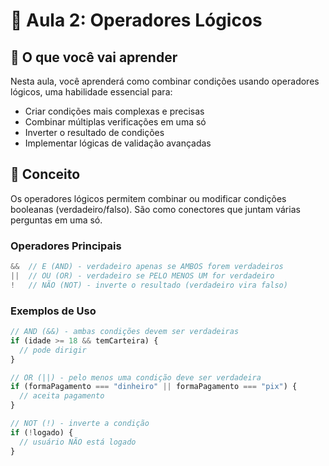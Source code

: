 # 🔗 Aula 2: Operadores Lógicos

## 📖 O que você vai aprender

Nesta aula, você aprenderá como combinar condições usando operadores lógicos, uma habilidade essencial para:

- Criar condições mais complexas e precisas
- Combinar múltiplas verificações em uma só
- Inverter o resultado de condições
- Implementar lógicas de validação avançadas

## 🧠 Conceito

Os operadores lógicos permitem combinar ou modificar condições booleanas (verdadeiro/falso). São como conectores que juntam várias perguntas em uma só.

### Operadores Principais

```javascript
&&  // E (AND) - verdadeiro apenas se AMBOS forem verdadeiros
||  // OU (OR) - verdadeiro se PELO MENOS UM for verdadeiro
!   // NÃO (NOT) - inverte o resultado (verdadeiro vira falso)
```

### Exemplos de Uso

```javascript
// AND (&&) - ambas condições devem ser verdadeiras
if (idade >= 18 && temCarteira) {
  // pode dirigir
}

// OR (||) - pelo menos uma condição deve ser verdadeira
if (formaPagamento === "dinheiro" || formaPagamento === "pix") {
  // aceita pagamento
}

// NOT (!) - inverte a condição
if (!logado) {
  // usuário NÃO está logado
}
```
